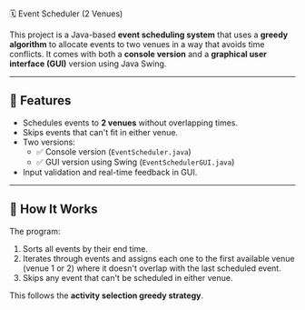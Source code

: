 🗓️ Event Scheduler (2 Venues)

This project is a Java-based **event scheduling system** that uses a **greedy algorithm** to allocate events to two venues in a way that avoids time conflicts. It comes with both a **console version** and a **graphical user interface (GUI)** version using Java Swing.

---

## 📌 Features

- Schedules events to **2 venues** without overlapping times.
- Skips events that can't fit in either venue.
- Two versions:
  - ✅ Console version (`EventScheduler.java`)
  - ✅ GUI version using Swing (`EventSchedulerGUI.java`)
- Input validation and real-time feedback in GUI.

---

## 🧠 How It Works

The program:
1. Sorts all events by their end time.
2. Iterates through events and assigns each one to the first available venue (venue 1 or 2) where it doesn't overlap with the last scheduled event.
3. Skips any event that can't be scheduled in either venue.

This follows the **activity selection greedy strategy**.
